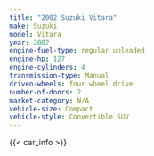 ```yaml
---
title: "2002 Suzuki Vitara"
make: Suzuki
model: Vitara
year: 2002
engine-fuel-type: regular unleaded
engine-hp: 127
engine-cylinders: 4
transmission-type: Manual
driven-wheels: four wheel drive
number-of-doors: 2
market-category: N/A
vehicle-size: Compact
vehicle-style: Convertible SUV
---
```


{{< car_info >}}
